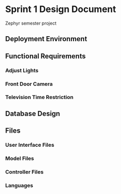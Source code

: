 # Sprint 1 Design Document
Zephyr semester project

## Deployment Environment 

## Functional Requirements

### Adjust Lights

### Front Door Camera

### Television Time Restriction

## Database Design

## Files

### User Interface Files

### Model Files

### Controller Files

### Languages
